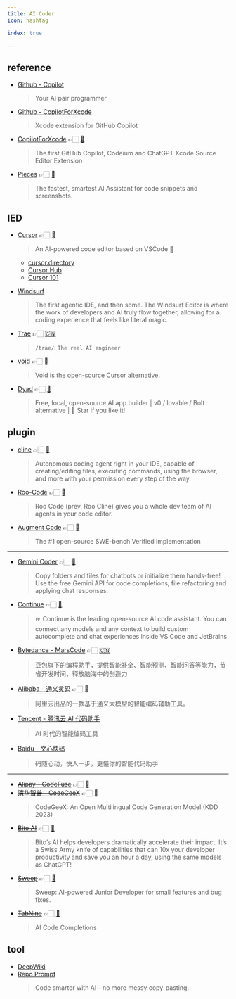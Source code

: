 ```yaml
---
title: AI Coder
icon: hashtag

index: true

--- 
```


## reference

- [Github - Copilot](https://github.com/features/copilot)
    > Your AI pair programmer
- [Github - CopilotForXcode](https://github.com/github/CopilotForXcode)
    > Xcode extension for GitHub Copilot
- [CopilotForXcode](https://copilotforxcode.intii.com/) 👉🏻 [🐙](https://github.com/intitni/CopilotForXcode)
    > The first GitHub Copilot, Codeium and ChatGPT Xcode Source Editor Extension
- [Pieces](https://pieces.app/) 👉🏻 [🐙](https://github.com/pieces-app)
    > The fastest, smartest AI Assistant for code snippets and screenshots.

## IED 

- [Cursor](https://www.cursor.com/) 👉🏻 [🐙](https://github.com/getcursor/cursor)
    > An AI-powered code editor based on VSCode 🤖
    
    * [cursor.directory](https://cursor.directory)
    * [Cursor Hub](https://cursorhub.co)
    * [Cursor 101](https://cursor101.com)

- [Windsurf](https://codeium.com/windsurf)
    > The first agentic IDE, and then some. The Windsurf Editor is where the work of developers and AI truly flow together, allowing for a coding experience that feels like literal magic.

- [Trae](https://www.trae.ai/) 👉🏻 [🇨🇳](https://www.trae.com.cn/)
    > `/trae/`: `The real AI engineer`

- [void](https://voideditor.com/) 👉🏻 [🐙](https://github.com/voideditor/void)
    > Void is the open-source Cursor alternative.

- [Dyad](https://www.dyad.sh/) 👉🏻 [🐙](https://github.com/dyad-sh/dyad)
    > Free, local, open-source AI app builder | v0 / lovable / Bolt alternative | 🌟 Star if you like it!

## plugin

- [cline](https://cline.bot/) 👉🏻 [🐙](https://github.com/cline/cline)
    > Autonomous coding agent right in your IDE, capable of creating/editing files, executing commands, using the browser, and more with your permission every step of the way.
- [Roo-Code](https://roocode.com/) 👉🏻 [🐙](https://github.com/RooVetGit/Roo-Code)
    > Roo Code (prev. Roo Cline) gives you a whole dev team of AI agents in your code editor.
- [Augment Code](https://www.augmentcode.com/) 👉🏻 [🐙](https://github.com/augmentcode/augment-swebench-agent)
    > The #1 open-source SWE-bench Verified implementation

------

- [Gemini Coder](https://gemini-coder.netlify.app/) 👉🏻 [🐙](https://github.com/robertpiosik/gemini-coder)
    > Copy folders and files for chatbots or initialize them hands-free! Use the free Gemini API for code completions, file refactoring and applying chat responses.
- [Continue](https://www.continue.dev/) 👉🏻 [🐙](https://github.com/continuedev/continue)
    > ⏩ Continue is the leading open-source AI code assistant. You can connect any models and any context to build custom autocomplete and chat experiences inside VS Code and JetBrains
- [Bytedance - MarsCode](https://www.marscode.com/) 👉🏻 [🇨🇳](https://www.marscode.cn)
    > 豆包旗下的编程助手，提供智能补全、智能预测、智能问答等能力，节省开发时间，释放脑海中的创造力
- [Alibaba - 通义灵码](https://tongyi.aliyun.com/lingma) 👉🏻 [🐙](https://github.com/alibaba-cloud-toolkit/cosy) 
    > 阿里云出品的一款基于通义大模型的智能编码辅助工具。
- [Tencent - 腾讯云 AI 代码助手](https://copilot.tencent.com/) 
    > AI 时代的智能编码工具
- [Baidu - 文心快码](https://comate.baidu.com/zh)
    > 码随心动，快人一步，更懂你的智能代码助手

------

- [~~Alipay - CodeFuse~~](https://codefuse.alipay.com) 👉🏻 [🐙](https://github.com/codefuse-ai)
- [~~清华智普 - CodeGeeX~~](https://codegeex.cn/) 👉🏻 [🐙](https://github.com/THUDM/CodeGeeX)
    > CodeGeeX: An Open Multilingual Code Generation Model (KDD 2023)
- [~~Bito AI~~](https://bito.ai/) 👉🏻 [🐙](https://github.com/gitbito/bitoai)
    > Bito’s AI helps developers dramatically accelerate their impact. It’s a Swiss Army knife of capabilities that can 10x your developer productivity and save you an hour a day, using the same models as ChatGPT!
- [~~Sweep~~](https://sweep.dev/) 👉🏻 [🐙](https://github.com/sweepai/sweep)
    > Sweep: AI-powered Junior Developer for small features and bug fixes.
- [~~TabNine~~](https://www.tabnine.com/) 👉🏻 [🐙](https://github.com/codota/TabNine)
    > AI Code Completions

## tool

- [DeepWiki](https://deepwiki.com/)
- [Repo Prompt](https://repoprompt.com/)
    > Code smarter with AI—no more messy copy-pasting.